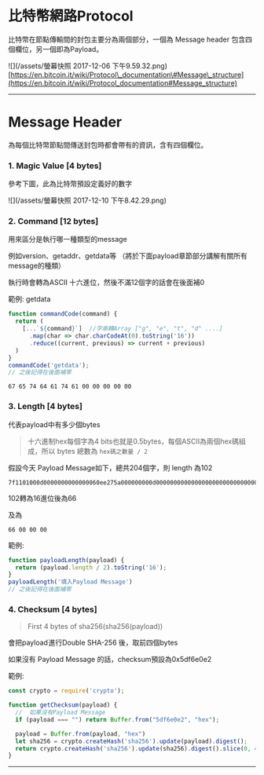 # 比特幣網路Protocol

比特幣在節點傳輸間的封包主要分為兩個部分，一個為 Message header 包含四個欄位，另一個即為Payload。

![](/assets/螢幕快照 2017-12-06 下午9.59.32.png)[https://en.bitcoin.it/wiki/Protocol\_documentation\#Message\_structure](https://en.bitcoin.it/wiki/Protocol_documentation#Message_structure)

---

# Message Header

為每個比特幣節點間傳送封包時都會帶有的資訊，含有四個欄位。

### 1. Magic Value \[4 bytes\]

參考下圖，此為比特幣預設定義好的數字

![](/assets/螢幕快照 2017-12-10 下午8.42.29.png)

### 2. Command \[12 bytes\]

用來區分是執行哪一種類型的message

例如version、getaddr、getdata等 （將於下面payload章節部分講解有關所有message的種類）

執行時會轉為ASCII 十六進位，然後不滿12個字的話會在後面補0

範例: getdata

```js
function commandCode(command) {
  return (
    [...`${command}`]  //字串轉Array ["g", "e", "t", "d" ....] 
      .map(char => char.charCodeAt(0).toString('16'))
      .reduce((current, previous) => current + previous)
  )
}
commandCode('getdata');
// 之後記得在後面補零
```

```
67 65 74 64 61 74 61 00 00 00 00 00
```

### 3. Length \[4 bytes\]

代表payload中有多少個bytes

> 十六進制hex每個字為4 bits也就是0.5bytes，每個ASCII為兩個hex碼組成，所以 bytes 總數為 `hex碼之數量 / 2`

假設今天 Payload Message如下，總共204個字，則 length 為102

```
7f1101000d0000000000000060ee275a000000000d0000000000000000000000000000000000ffff9294741e208d0d0000000000000000000000000000000000000000000000000038198a1d11f35244102f5361746f7368693a302e31332e322f8000000001
```

102轉為16進位後為66

及為

```
66 00 00 00
```

範例:

```js
function payloadLength(payload) {
  return (payload.length / 2).toString('16');
}
payloadLength('填入Payload Message')
// 之後記得在後面補零
```

### 4. Checksum \[4 bytes\]

> First 4 bytes of sha256\(sha256\(payload\)\)

會把payload 進行Double SHA-256 後，取前四個bytes

如果沒有 Payload Message 的話，checksum預設為0x5df6e0e2

範例:

```js
const crypto = require('crypto');

function getChecksum(payload) {
  //  如果沒有Payload Message
  if (payload === "") return Buffer.from("5df6e0e2", "hex");

  payload = Buffer.from(payload, "hex")
  let sha256 = crypto.createHash('sha256').update(payload).digest();
  return crypto.createHash('sha256').update(sha256).digest().slice(0, 4);
}
```

---

# 



